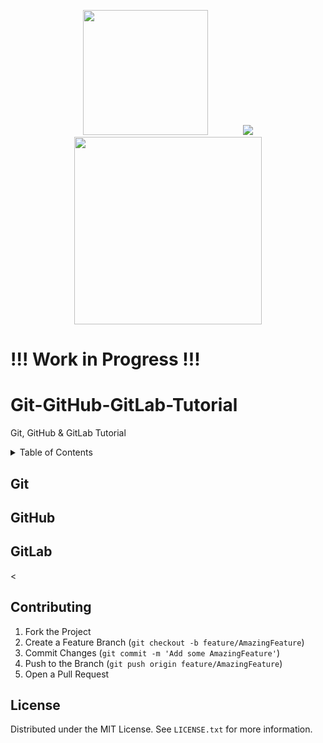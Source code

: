 <!-- Project Shields -->

<!-- Logo -->
<p align="center">

  <img src="https://github.com/FurkanEdizkan/Git-GitHub-GitLab-Tutorial/blob/main/assets/images/git_name_logo_transparent.png" width="200" />
  &nbsp;&nbsp;&nbsp;&nbsp;&nbsp;&nbsp;&nbsp;&nbsp;&nbsp;&nbsp;&nbsp;&nbsp;
  <img src="https://github.com/FurkanEdizkan/Git-GitHub-GitLab-Tutorial/blob/main/assets/images/GitHub-Mark-Light-120px-plus.png" /> 
  <img src="https://github.com/FurkanEdizkan/Git-GitHub-GitLab-Tutorial/blob/main/assets/images/gitlab-logo-200.png" width="300" />

</p>

# !!! Work in Progress !!!

# Git-GitHub-GitLab-Tutorial
Git, GitHub &amp; GitLab Tutorial

<!-- Table of Contents -->
<details>
  <summary>Table of Contents</summary>
    <li><a href="#Git">Git</a></li>
    <li><a href="#GitLab">GitHub</a></li>
    <li><a href="#GitLab">GitLab</a></li>
    <li><a href="#Contributing">Contributing</a></li>
    <li><a href="#license">License</a></li>
    <!-- <li><a href="#contact">Contact</a></li> -->
    <!-- <li><a href="#acknowledgments">Acknowledgments</a></li> -->
  </ol>
</details>

## Git

## GitHub

## GitLab

<!-- Contribuing to Project -->
<
## Contributing
1. Fork the Project
2. Create a Feature Branch (`git checkout -b feature/AmazingFeature`)
3. Commit Changes (`git commit -m 'Add some AmazingFeature'`)
4. Push to the Branch (`git push origin feature/AmazingFeature`)
5. Open a Pull Request


<!-- License -->
## License

Distributed under the MIT License. See `LICENSE.txt` for more information.

